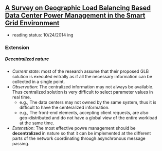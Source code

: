 ## [A Survey on Geographic Load Balancing Based Data Center Power Management in the Smart Grid Environment](http://ieeexplore.ieee.org/stamp/stamp.jsp?tp=&arnumber=6578864&tag=1)

- reading status: 10/24/2014 ing



### Extension
##### Decentralized nature
- *Current state*: most of the research assume that their proposed GLB solution is executed entrally as if all the necessary information can be collected in a single point.
- *Observation*: The centralized information may not always be available. Thus centralized solution is very difficult to select parameter values in real time.
  - e.g., The data centers may not owned by the same system, thus it is difficult to have the centeralized information.
  - e.g., The front-end elements, accepting client requests, are also geo-distributed and do not have a global view of the entire workload at the same time.
- *Extenstion*: The most effective powre management should be **decentralized** in nature so that it can be implemented at the different parts of the network coordinating through asynchronous message passing.

